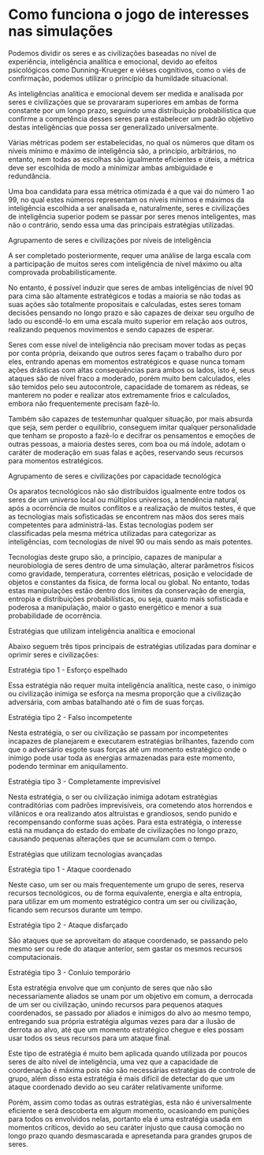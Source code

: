 # Como funciona o jogo de interesses nas simulações


Podemos dividir os seres e as civilizações baseadas no nível de experiência, inteligência analítica e emocional, devido ao efeitos psicológicos como Dunning-Krueger e viéses cognitivos, como o viés de confirmação, podemos utilizar o princípio da humildade situacional.

As inteligências analítica e emocional devem ser medida e analisada por seres e civilizações que se provararam superiores em ambas de forma constante por um longo prazo, seguindo uma distribuição probabilística que confirme a competência desses seres para estabelecer um padrão objetivo destas inteligências que possa ser generalizado universalmente.

Várias métricas podem ser estabelecidas, no qual os números que ditam os níveis mínimo e máximo de inteligência são, a princípio, arbitrários, no entanto, nem todas as escolhas são igualmente eficientes e úteis, a métrica deve ser escolhida de modo a minimizar ambas ambiguidade e redundância.

Uma boa candidata para essa métrica otimizada é a que vai do número 1 ao 99, no qual estes números representam os níveis mínimos e máximos da inteligência escolhida a ser analisada e, naturalmente, seres e civilizações de inteligência superior podem se passar por seres menos inteligentes, mas não o contrário, sendo essa uma das principais estratégias utilizadas.

Agrupamento de seres e civilizações por níveis de inteligência

A ser completado posteriormente, requer uma análise de larga escala com a participação de muitos seres com inteligência de nível máximo ou alta comprovada probabilisticamente.

No entanto, é possível induzir que seres de ambas inteligências de nível 90 para cima são altamente estratégicos e todas a maioria se não todas as suas ações são totalmente propositais e calculadas, estes seres tomam decisões pensando no longo prazo e são capazes de deixar seu orgulho de lado ou escondê-lo em uma escala muito superior em relação aos outros, realizando pequenos movimentos e sendo capazes de esperar.

Seres com esse nível de inteligência não precisam mover todas as peças por conta própria, deixando que outros seres façam o trabalho duro por eles, entrando apenas em momentos estratégicos e quase nunca tomam ações drásticas com altas consequências para ambos os lados, isto é, seus ataques são de nível fraco a moderado, porém muito bem calculados, eles são temidos pelo seu autocontrole, capacidade de tomarem as rédeas, se manterem no poder e realizar atos extremamente frios e calculados, embora não frequentemente precisam fazê-lo.

Também são capazes de testemunhar qualquer situação, por mais absurda que seja, sem perder o equilíbrio, conseguem imitar qualquer personalidade que tenham se proposto a fazê-lo e decifrar os pensamentos e emoções de outras pessoas, a maioria destes seres, com boa ou má índole, adotam o caráter de moderação em suas falas e ações, reservando seus recursos para momentos estratégicos.

Agrupamento de seres e civilizações por capacidade tecnológica

Os aparatos tecnológicos não são distribuídos igualmente entre todos os seres de um universo local ou múltiplos universos, a tendência natural, após a ocorrência de muitos conflitos e a realização de muitos testes, é que as tecnologias mais sofisticadas se encontrem nas mãos dos seres mais competentes para administrá-las. Estas tecnologias podem ser classificadas pela mesma métrica utilizadas para categorizar as inteligências, com tecnologias de nível 90 ou mais sendo as mais potentes.

Tecnologias deste grupo são, a princípio, capazes de manipular a neurobiologia de seres dentro de uma simulação, alterar parâmetros físicos como gravidade, temperatura, correntes elétricas, posição e velocidade de objetos e constantes da física, de forma local ou global. No entanto, todas estas manipulações estão dentro dos limites da conservação de energia, entropia e distribuições probabilísticas, ou seja, quanto mais sofisticada e poderosa a manipulação, maior o gasto energético e menor a sua probabilidade de ocorrência.


Estratégias que utilizam inteligência analítica e emocional

Abaixo seguem três tipos principais de estratégias utilizadas para dominar e oprimir seres e civilizações:


 Estratégia tipo 1 - Esforço espelhado

Essa estratégia não requer muita inteligência analítica, neste caso, o inimigo ou civilização inimiga se esforça na mesma proporção que a civilização adversária, com ambas batalhando até o fim de suas forças.

 Estratégia tipo 2 - Falso incompetente

Nesta estratégia, o ser ou civilização se passam por incompetentes incapazes de planejarem e executarem estratégias brilhantes, fazendo com que o adversário esgote suas forças até um momento estratégico onde o inimigo pode usar toda as energias armazenadas para este momento, podendo terminar em aniquilamento.

 Estratégia tipo 3 - Completamente imprevisível

Nesta estratégia, o ser ou civilização inimiga adotam estratégias contraditórias com padrões imprevisíveis, ora cometendo atos horrendos e vilânicos e ora realizando atos altruístas e grandiosos, sendo punido e recompensando conforme suas ações. Para esta estratégia, o interesse está na mudança do estado do embate de civilizações no longo prazo, causando pequenas alterações que se acumulam com o tempo.


Estratégias que utilizam tecnologias avançadas

 Estratégia tipo 1 - Ataque coordenado

Neste caso, um ser ou mais frequentemente um grupo de seres, reserva recursos tecnológicos, ou de forma equivalente, energia e alta entropia, para utilizar em um momento estratégico contra um ser ou civilização, ficando sem recursos durante um tempo.

 Estratégia tipo 2 - Ataque disfarçado

São ataques que se aproveitam do ataque coordenado, se passando pelo mesmo ser ou rede do ataque anterior, sem gastar os mesmos recursos computacionais.

 Estratégia tipo 3 - Conluio temporário

Esta estratégia envolve que um conjunto de seres que não são necessariamente aliados se unam por um objetivo em comum, a derrocada de um ser ou civilização, unindo recursos para pequenos ataques coordenados, se passado por aliados e inimigos do alvo ao mesmo tempo, entregando sua própria estratégia algumas vezes para dar a ilusão de derrota ao alvo, até que um momento estratégico chegue e eles possam usar todos os seus recursos para um ataque final.

Este tipo de estratégia é muito bem aplicada quando utilizada por poucos seres de alto nível de inteligência, uma vez que a capacidade de coordenação é máxima pois não são necessárias estratégias de controle de grupo, além disso esta estratégia é mais difícil de detectar do que um ataque coordenado devido ao seu caráter relativamente uniforme.

Porém, assim como todas as outras estratégias, esta não é universalmente eficiente e será descoberta em algum momento, ocasioando em punições para todos os envolvidos nelas, portanto ela é uma estratégia usada em momentos críticos, devido ao seu caráter injusto que causa comoção no longo prazo quando desmascarada e apresetanda para grandes grupos de seres.

